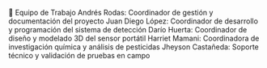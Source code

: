 👥 Equipo de Trabajo
Andrés Rodas: Coordinador de gestión y documentación del proyecto
Juan Diego López: Coordinador de desarrollo y programación del sistema de detección
Darío Huerta: Coordinador de diseño y modelado 3D del sensor portátil
Harriet Mamani: Coordinadora de investigación química y análisis de pesticidas
Jheyson Castañeda: Soporte técnico y validación de pruebas en campo
